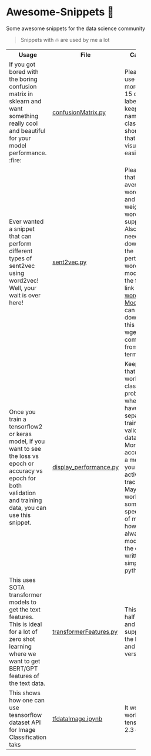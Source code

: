 # Awesome-Snippets :heartbeat:
Some awesome snippets for the data science community

> Snippets with :fire: are used by me a lot

<table style="width:70%">
  <tr>
    <th>Usage</th>  
    <th>File</th>
    <th>Cautions</th> 
  </tr>
  
  <tr>
    <td>If you got bored with the boring confusion matrix in sklearn and want something really cool and beautiful for your model performance. :fire: </td>
  <td> <a href="https://raw.githubusercontent.com/MayukhSobo/Awesome-Snippets/main/confusionMatrix.py">confusionMatrix.py</a></td>
    <td>Please don't use it for more than 15 class labels and keep the name of the class labels shorter so that it can be visuialised easily</td>
  </tr>
  

  <tr>
  <td>Ever wanted a snippet that can perform different types of sent2vec using word2vec! Well, your wait is over here! </td>
  
  <td> <a href="https://raw.githubusercontent.com/MayukhSobo/Awesome-Snippets/main/sent2vec.py">sent2vec.py</a></td>
  
  <td>Please note that only average word2vec and tfidf weighted word2vec is supported. Also, you need to download the pertrainined word2vec model. Use the following link <a href="https://s3.amazonaws.com/dl4j-distribution/GoogleNews-vectors-negative300.bin.gz"> word2vec Model</a>. You can download this using wget command from terminal</td>
  </tr>

  <tr>
  <td> Once you train a tensorflow2 or keras model, if you want to see the loss vs epoch or accuracy vs epoch for both validation and training data, you can use this snippet.</td>
  
  <td> <a href="https://raw.githubusercontent.com/MayukhSobo/Awesome-Snippets/main/display_performance.py">display_performance.py</a></td>
  
  <td>Keep in mind that this only works for classification problems where you have separate training and validation data. Moreover accuracy is a metric that you are actively tracking. May not work for some special kind of metric however can always be modified as the code is written in simple python.</td>
  </tr>

  <tr>
  <td> This uses SOTA transformer models to get the text features. This is ideal for a lot of zero shot learning where we want to get BERT/GPT features of the text data.</td>
  
  <td> <a href="https://raw.githubusercontent.com/MayukhSobo/Awesome-Snippets/main/transformerFeatures.py">transformerFeatures.py</a></td>
  
  <td> This is still half baked and may not support all the libraries and their versions.</td>
  </tr>

  <tr>
  <td> This shows how one can use tesnsorflow dataset API for Image Classification taks</td>
  
  <td> <a href="https://github.com/MayukhSobo/Awesome-Snippets/blob/main/tfdataImage.ipynb"> tfdataImage.ipynb </a></td>
  
  <td>It would only work with tensorflow 2.3 or above </td>
  </tr>

</table>
